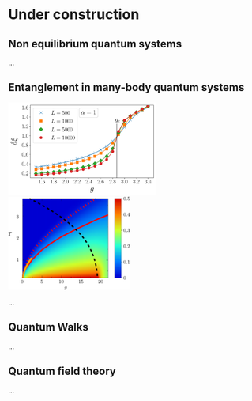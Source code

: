 # Under construction

## Non equilibrium quantum systems

...

## Entanglement in many-body quantum systems

<img src="GAP_CROSSING_ALPHA_1-1.png" alt="negativity" title="entanglement negativity" width="300" height="188" />
<img src="neg_density1-1.png" alt="negativity" title="entanglement negativity" width="246" height="188" /> 

...

## Quantum Walks

...

## Quantum field theory

...

